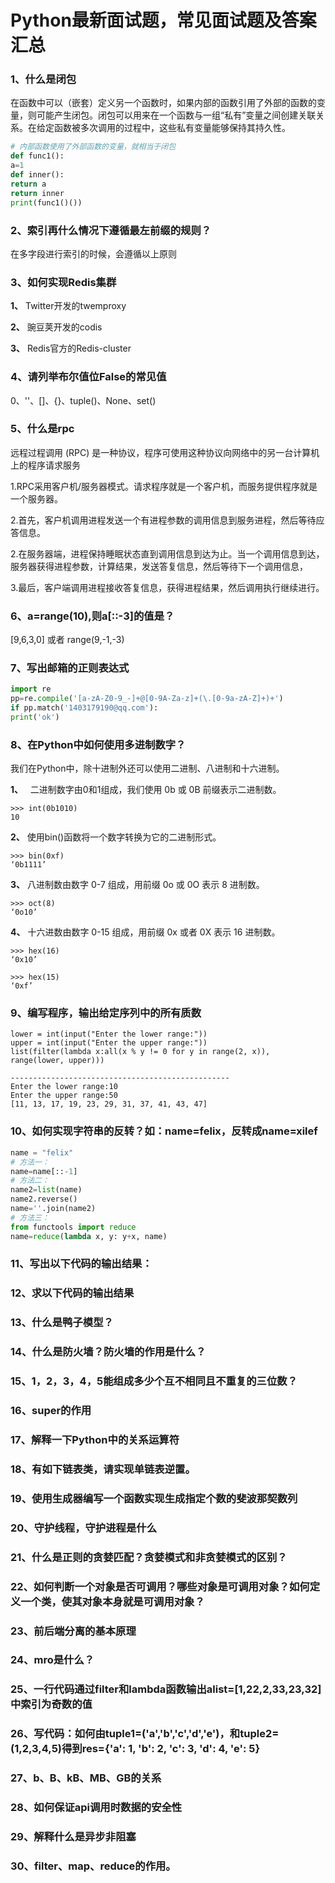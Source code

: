 # Python最新面试题，常见面试题及答案汇总

### 1、什么是闭包

在函数中可以（嵌套）定义另一个函数时，如果内部的函数引用了外部的函数的变量，则可能产生闭包。闭包可以用来在一个函数与一组“私有”变量之间创建关联关系。在给定函数被多次调用的过程中，这些私有变量能够保持其持久性。

```python
# 内部函数使用了外部函数的变量，就相当于闭包
def func1():
a=1
def inner():
return a
return inner
print(func1()())
```


### 2、索引再什么情况下遵循最左前缀的规则？

在多字段进行索引的时候，会遵循以上原则


### 3、如何实现Redis集群

**1、** Twitter开发的twemproxy

**2、** 豌豆荚开发的codis

**3、** Redis官方的Redis-cluster


### 4、请列举布尔值位False的常见值

0、''、[]、{}、tuple()、None、set()


### 5、什么是rpc

远程过程调用 (RPC) 是一种协议，程序可使用这种协议向网络中的另一台计算机上的程序请求服务

1.RPC采用客户机/服务器模式。请求程序就是一个客户机，而服务提供程序就是一个服务器。

2.首先，客户机调用进程发送一个有进程参数的调用信息到服务进程，然后等待应答信息。

2.在服务器端，进程保持睡眠状态直到调用信息到达为止。当一个调用信息到达，服务器获得进程参数，计算结果，发送答复信息，然后等待下一个调用信息，

3.最后，客户端调用进程接收答复信息，获得进程结果，然后调用执行继续进行。


### 6、a=range(10),则a[::-3]的值是？

[9,6,3,0] 或者 range(9,-1,-3)


### 7、写出邮箱的正则表达式

```python
import re
pp=re.compile('[a-zA-Z0-9_-]+@[0-9A-Za-z]+(\.[0-9a-zA-Z]+)+')
if pp.match('1403179190@qq.com'):
print('ok')
```


### 8、在Python中如何使用多进制数字？

我们在Python中，除十进制外还可以使用二进制、八进制和十六进制。

**1、**   二进制数字由0和1组成，我们使用 0b 或 0B 前缀表示二进制数。

```
>>> int(0b1010)
10
```

**2、** 使用bin()函数将一个数字转换为它的二进制形式。

```
>>> bin(0xf)
‘0b1111’
```

**3、** 八进制数由数字 0-7 组成，用前缀 0o 或 0O 表示 8 进制数。

```
>>> oct(8)
‘0o10’
```

**4、** 十六进数由数字 0-15 组成，用前缀 0x 或者 0X 表示 16 进制数。

```
>>> hex(16)
‘0x10’
 
>>> hex(15)
‘0xf’
```


### 9、编写程序，输出给定序列中的所有质数

```
lower = int(input("Enter the lower range:"))
upper = int(input("Enter the upper range:"))
list(filter(lambda x:all(x % y != 0 for y in range(2, x)), range(lower, upper)))

-------------------------------------------------
Enter the lower range:10
Enter the upper range:50
[11, 13, 17, 19, 23, 29, 31, 37, 41, 43, 47]
```


### 10、如何实现字符串的反转？如：name=felix，反转成name=xilef

```python
name = "felix"
# 方法一：
name=name[::-1]
# 方法二：
name2=list(name)
name2.reverse()
name=''.join(name2)
# 方法三：
from functools import reduce
name=reduce(lambda x, y: y+x, name)
```


### 11、写出以下代码的输出结果：
### 12、求以下代码的输出结果
### 13、什么是鸭子模型？
### 14、什么是防火墙？防火墙的作用是什么？
### 15、1，2，3，4，5能组成多少个互不相同且不重复的三位数？
### 16、super的作用
### 17、解释一下Python中的关系运算符
### 18、有如下链表类，请实现单链表逆置。
### 19、使用生成器编写一个函数实现生成指定个数的斐波那契数列
### 20、守护线程，守护进程是什么
### 21、什么是正则的贪婪匹配？贪婪模式和非贪婪模式的区别？
### 22、如何判断一个对象是否可调用？哪些对象是可调用对象？如何定义一个类，使其对象本身就是可调用对象？
### 23、前后端分离的基本原理
### 24、mro是什么？
### 25、一行代码通过filter和lambda函数输出alist=[1,22,2,33,23,32]中索引为奇数的值
### 26、写代码：如何由tuple1=('a','b','c','d','e')，和tuple2=(1,2,3,4,5)得到res={'a': 1, 'b': 2, 'c': 3, 'd': 4, 'e': 5}
### 27、b、B、kB、MB、GB的关系
### 28、如何保证api调用时数据的安全性
### 29、解释什么是异步非阻塞
### 30、filter、map、reduce的作用。






